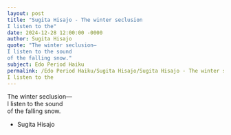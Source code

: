 ```yaml
---
layout: post
title: "Sugita Hisajo - The winter seclusion  
I listen to the"
date: 2024-12-28 12:00:00 -0000
author: Sugita Hisajo
quote: "The winter seclusion—  
I listen to the sound  
of the falling snow."
subject: Edo Period Haiku
permalink: /Edo Period Haiku/Sugita Hisajo/Sugita Hisajo - The winter seclusion  
I listen to the
---
```


The winter seclusion—  
I listen to the sound  
of the falling snow.

- Sugita Hisajo
